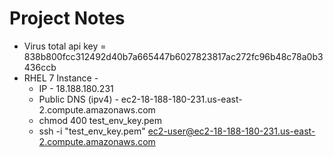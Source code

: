# Project Notes
* Virus total api key = 838b800fcc312492d40b7a665447b6027823817ac272fc96b48c78a0b3436ccb
* RHEL 7 Instance - 
  * IP - 18.188.180.231
  * Public DNS (ipv4) - ec2-18-188-180-231.us-east-2.compute.amazonaws.com
  * chmod 400 test_env_key.pem
  * ssh -i "test_env_key.pem" ec2-user@ec2-18-188-180-231.us-east-2.compute.amazonaws.com
